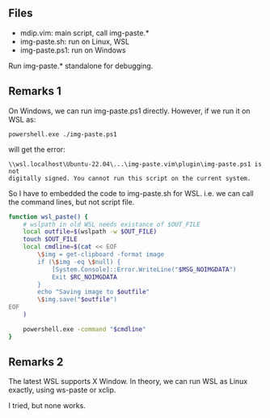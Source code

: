 ## Files

- mdip.vim: main script, call img-paste.*
- img-paste.sh: run on Linux, WSL
- img-paste.ps1: run on Windows

Run img-paste.* standalone for debugging.

## Remarks 1

On Windows, we can run img-paste.ps1 directly. However, if we run it on WSL as:

```
powershell.exe ./img-paste.ps1
```

will get the error:

```
\\wsl.localhost\Ubuntu-22.04\...\img-paste.vim\plugin\img-paste.ps1 is not
digitally signed. You cannot run this script on the current system.
```

So I have to embedded the code to img-paste.sh for WSL. i.e. we can call the command lines, but not script file.

```bash
function wsl_paste() {
    # wslpath in old WSL needs existance of $OUT_FILE
    local outfile=$(wslpath -w $OUT_FILE)
    touch $OUT_FILE
    local cmdline=$(cat << EOF
        \$img = get-clipboard -format image
        if (\$img -eq \$null) {
            [System.Console]::Error.WriteLine("$MSG_NOIMGDATA")
            Exit $RC_NOIMGDATA
        }
        echo "Saving image to $outfile"
        \$img.save("$outfile")
EOF
    )

    powershell.exe -command "$cmdline"
}
```

## Remarks 2

The latest WSL supports X Window. In theory, we can run WSL as Linux exactly, using ws-paste or
xclip.

I tried, but none works.
